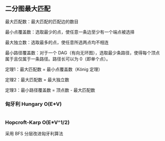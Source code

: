 ## 二分图最大匹配

最大匹配数：最大匹配的匹配边的数目

最小点覆盖数：选取最少的点，使任意一条边至少有一个端点被选择

最大独立数：选取最多的点，使任意所选两点均不相连

最小路径覆盖数：对于一个 DAG（有向无环图），选取最少条路径，使得每个顶点属于且仅属于一条路径。路径长可以为 0（即单个点）。

定理1：最大匹配数 = 最小点覆盖数（König 定理）

定理2：最大匹配数 = 最大独立数

定理3：最小路径覆盖数 = 顶点数 - 最大匹配数

### 匈牙利 Hungary O(E*V)

```c++

```

### Hopcroft-Karp O(E*V^1/2)

采用 BFS 分层改进匈牙利算法

```c++

```

